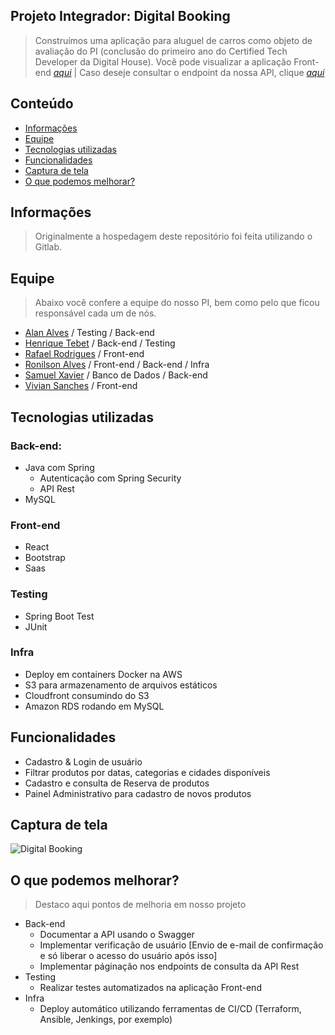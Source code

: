 ## Projeto Integrador: Digital Booking
> Construímos uma aplicação para aluguel de carros como objeto de avaliação do
> PI (conclusão do primeiro ano do Certified Tech Developer da Digital House).
> Você pode visualizar a aplicação Front-end [_aqui_](https://view.pidigitalbooking.ml)
> | Caso deseje consultar o endpoint da nossa API, clique [_aqui_](https://api.pidigitalbooking.ml/produto)

## Conteúdo
* [Informações](#Informações)
* [Equipe](#equipe)
* [Tecnologias utilizadas](#tecnologias-utilizadas)
* [Funcionalidades](#funcionalidades)
* [Captura de tela](#captura-de-tela)
* [O que podemos melhorar?](#o-que-podemos-melhorar?)

## Informações
> Originalmente a hospedagem deste repositório foi feita utilizando o Gitlab.

## Equipe
> Abaixo você confere a equipe do nosso PI, bem como pelo que ficou responsável cada um de nós.
- [Alan Alves](https://www.linkedin.com/in/alanalvess/) / Testing / Back-end
- [Henrique Tebet](https://www.linkedin.com/in/henrique-tebet-31bb5315b/) / Back-end / Testing
- [Rafael Rodrigues](https://www.linkedin.com/in/rafael--rodrigues/) / Front-end
- [Ronilson Alves](https://linkedin.com/in/ronilsonalves) / Front-end / Back-end / Infra
- [Samuel Xavier](https://www.linkedin.com/in/samuel-xavier-60b757a9/) / Banco de Dados / Back-end
- [Vivian Sanches](https://www.linkedin.com/in/vivian-sanches/) / Front-end

## Tecnologias utilizadas
### Back-end:

- Java com Spring
    - Autenticação com Spring Security
    - API Rest
- MySQL

### Front-end

- React
- Bootstrap
- Saas

### Testing

- Spring Boot Test
- JUnit

### Infra

- Deploy em containers Docker na AWS
- S3 para armazenamento de arquivos estáticos
- Cloudfront consumindo do S3
- Amazon RDS rodando em MySQL

## Funcionalidades

- Cadastro & Login de usuário
- Filtrar produtos por datas, categorias e cidades disponíveis
- Cadastro e consulta de Reserva de produtos
- Painel Administrativo para cadastro de novos produtos

## Captura de tela
![Digital Booking](https://cdn.ronilsonalves.com/sitepessoal/projetos/digitalbooking.png "Digital Booking")

## O que podemos melhorar?
> Destaco aqui pontos de melhoria em nosso projeto

- Back-end
  - Documentar a API usando o Swagger
  - Implementar verificação de usuário [Envio de e-mail de confirmação e só liberar o acesso do usuário após isso]
  - Implementar páginação nos endpoints de consulta da API Rest
- Testing
  - Realizar testes automatizados na aplicação Front-end
- Infra
  - Deploy automático utilizando ferramentas de CI/CD (Terraform, Ansible, Jenkings, por exemplo)
